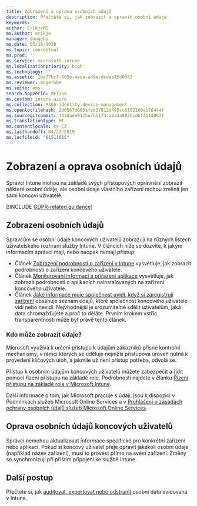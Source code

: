 ```yaml
---
title: Zobrazení a oprava osobních údajů
description: Přečtěte si, jak zobrazit a opravit osobní údaje.
keywords: ''
author: ErikjeMS
ms.author: erikje
manager: dougeby
ms.date: 05/18/2018
ms.topic: conceptual
ms.prod: ''
ms.service: microsoft-intune
ms.localizationpriority: high
ms.technology: ''
ms.assetid: 1ba77bc7-505e-4eca-a49e-dcdaa75d0043
ms.reviewer: angerobe
ms.suite: ems
search.appverid: MET150
ms.custom: intune-azure
ms.collection: M365-identity-device-management
ms.openlocfilehash: 2d0567d605afeb37812d495cc6192100ab76444f
ms.sourcegitcommit: 143dade9125e7b5173ca2a3a902bcd6f4b14067f
ms.translationtype: MT
ms.contentlocale: cs-CZ
ms.lasthandoff: 04/23/2019
ms.locfileid: "61511615"
---
```

# <a name="view-and-correct-personal-data"></a>Zobrazení a oprava osobních údajů

Správci Intune mohou na základě svých přístupových oprávnění zobrazit některé osobní údaje, ale osobní údaje vlastního zařízení mohou změnit jen sami koncoví uživatelé.

[!INCLUDE [GDPR-related guidance](./includes/gdpr-dsr-and-stp-note.md)]


## <a name="view-personal-data"></a>Zobrazení osobních údajů

Správcům se osobní údaje koncových uživatelů zobrazují na různých listech uživatelského rozhraní služby Intune. V článcích níže se dozvíte, k jakým informacím správci mají, nebo naopak nemají přístup:
- Článek [Zobrazení podrobností o zařízení v Intune](device-inventory.md) vysvětluje, jak zobrazit podrobnosti o zařízení koncového uživatele.
- Článek [Monitorování informací a přiřazení aplikace](apps-monitor.md) vysvětluje, jak zobrazit podrobnosti o aplikacích nainstalovaných na zařízení koncového uživatele.
- Článek [Jaké informace moje společnost uvidí, když si zaregistruji zařízení](https://docs.microsoft.com/intune-user-help/what-info-can-your-company-see-when-you-enroll-your-device-in-intune) obsahuje seznam údajů, které společnost koncového uživatele vidí nebo nevidí. Nejvhodnější je srozumitelně sdělit uživatelům, jaká data shromažďujete a proč to děláte. Prvním krokem vstříc transparentnosti může být právě tento článek.

### <a name="who-can-view-the-data"></a>Kdo může zobrazit údaje?

Microsoft využívá k určení přístupu k údajům zákazníků přísné kontrolní mechanismy, v rámci kterých se uděluje nejnižší přístupová úroveň nutná k provedení klíčových úloh, a jakmile už není přístup potřeba, odvolá se. 

Přístup k osobním údajům koncových uživatelů můžete zabezpečit a řídit pomocí řízení přístupu na základě role. Podrobnosti najdete v článku [Řízení přístupu na základě role v Microsoft Intune](role-based-access-control.md).

Další informace o tom, jak Microsoft pracuje s údaji, jsou k dispozici v Podmínkách služeb Microsoft Online Services a v [Prohlášení o zásadách ochrany osobních údajů služeb Microsoft Online Services](http://go.microsoft.com/fwlink/p/?linkid=131004&clcid=0x409). 

## <a name="correct-end-user-personal-data"></a>Oprava osobních údajů koncových uživatelů

Správci nemohou aktualizovat informace specifické pro konkrétní zařízení nebo aplikaci. Pokud si koncový uživatel přeje opravit jakékoli osobní údaje (například název zařízení), musí to provést přímo na svém zařízení. Změny se synchronizují při příštím připojení ke službě Intune.


## <a name="next-steps"></a>Další postup

Přečtete si, jak [auditovat, exportovat nebo odstranit](privacy-data-audit-export-delete.md) osobní data evidovaná v Intune.
